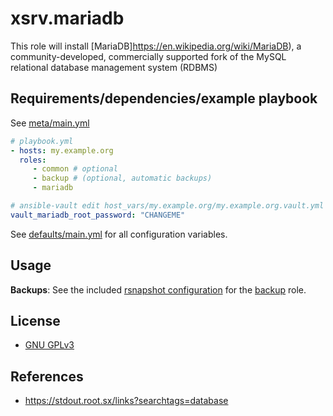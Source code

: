 # xsrv.mariadb

This role will install [MariaDB]https://en.wikipedia.org/wiki/MariaDB), a community-developed, commercially supported fork of the MySQL relational database management system (RDBMS)


## Requirements/dependencies/example playbook

See [meta/main.yml](defaults/main.yml)

```yaml
# playbook.yml
- hosts: my.example.org
  roles:
     - common # optional
     - backup # (optional, automatic backups)
     - mariadb

# ansible-vault edit host_vars/my.example.org/my.example.org.vault.yml
vault_mariadb_root_password: "CHANGEME"
```

See [defaults/main.yml](defaults/main.yml) for all configuration variables.


## Usage

**Backups**: See the included [rsnapshot configuration](templates/etc_rsnapshot.d_mariadb.conf.j2) for the [backup](../backup/README.md) role.


## License

- [GNU GPLv3](../../LICENSE)


## References

- https://stdout.root.sx/links?searchtags=database

